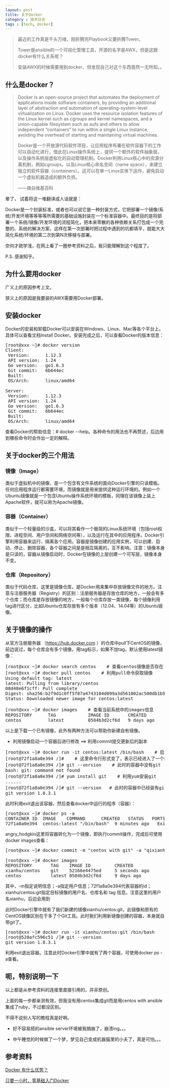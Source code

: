 ```yaml
---
layout: post
title: 关于Docker
category : 技术日志
tags : [tech, docker]
---
```

>最近的工作真是千头万绪，刚折腾完Playbook又要折腾Tower。
>
>Tower是ansible的一个可视化管理工具，开源的名字是AWX，但是这跟docker有什么关系呢？
>
>安装AWX的时候需要用到docker，但发现自己对这个东西竟然一无所知。。

## 什么是docker？

>Docker is an open-source project that automates the deployment of applications inside software containers, by providing an additional layer of abstraction and automation of operating-system-level virtualization on Linux. Docker uses the resource isolation features of the Linux kernel such as cgroups and kernel namespaces, and a union-capable filesystem such as aufs and others to allow independent “containers” to run within a single Linux instance, avoiding the overhead of starting and maintaining virtual machines.
>
>
>Docker是一个开放源代码软件项目，让应用程序布署在软件容器下的工作可以自动化进行，借此在Linux操作系统上，提供一个额外的软件抽象层，以及操作系统层虚拟化的自动管理机制。Docker利用Linux核心中的资源分离机制，例如cgroups，以及Linux核心命名空间（name space），来建立独立的软件容器（containers）。这可以在单一Linux实体下运作，避免启动一个虚拟机器造成的额外负担。
>
>
>——摘自维基百科

晕了， 试着将这一堆翻译成人话就是：

Docker是一个封装标准，或者也可以说它是一种封装方式，它把部署一个镜像/系统/开发环境等等等等所需要的基础设施封装在一个标准容器中。最终目的是将部署一个系统/镜像/开发环境的流程简化，把本来零散的各种依赖关系打包成一个完整的、系统的解决方案，这样在第一次部署时把过程中遇到的坑都填平，就能大大简化系统/环境的第二次到第N次移植与部署。

奈何才疏学浅，在网上看了一圈参考资料之后，我只能理解到这个程度了。

P.S. 感谢知乎。

## 为什么要用docker

广义上的原因参考上文。

狭义上的原因是我要装的AWX需要用Docker部署。

## 安装docker

Docker的安装和卸载Docker可以安装在Windows、Linux、Mac等各个平台上。具体可以查看文档Install Docker。安装完成之后，可以查看Docker的版本信息：
<pre class="brush: cpp">
[root@xxx ~]# docker version
Client:
 Version:      1.12.3
 API version:  1.24
 Go version:   go1.6.3
 Git commit:   6b644ec
 Built:
 OS/Arch:      linux/amd64

Server:
 Version:      1.12.3
 API version:  1.24
 Go version:   go1.6.3
 Git commit:   6b644ec
 Built:
 OS/Arch:      linux/amd64
</pre>
查看Docker的帮助信息：# docker --help。各种命令的用法也不再赘述，后边用到哪些命令时会作出一定的解释。

##  关于docker的三个用法

### 镜像（Image）

类似于虚拟机中的镜像，是一个包含有文件系统的面向Docker引擎的只读模板。任何应用程序运行都需要环境，而镜像就是用来提供这种运行环境的。例如一个Ubuntu镜像就是一个包含Ubuntu操作系统环境的模板，同理在该镜像上装上Apache软件，就可以称为Apache镜像。

### 容器（Container）

类似于一个轻量级的沙盒，可以将其看作一个极简的Linux系统环境（包括root权限、进程空间、用户空间和网络空间等），以及运行在其中的应用程序。Docker引擎利用容器来运行、隔离各个应用。容器是镜像创建的应用实例，可以创建、启动、停止、删除容器，各个容器之间是是相互隔离的，互不影响。注意：镜像本身是只读的，容器从镜像启动时，Docker在镜像的上层创建一个可写层，镜像本身不变。

### 仓库（Repository）

类似于代码仓库，这里是镜像仓库，是Docker用来集中存放镜像文件的地方。注意与注册服务器（Registry）的区别：注册服务器是存放仓库的地方，一般会有多个仓库；而仓库是存放镜像的地方，一般每个仓库存放一类镜像，每个镜像利用tag进行区分，比如Ubuntu仓库存放有多个版本（12.04、14.04等）的Ubuntu镜像。

## 关于镜像的操作

从官方注册服务器 （https://hub.docker.com ）的仓库中pull下CentOS的镜像，前边说过，每个仓库会有多个镜像，用tag标示，如果不加tag，默认使用latest镜像：
<pre class="brush: cpp">
[root@xxx ~]# docker search centos    # 查看centos镜像是否存在
[root@xxx ~]# docker pull centos    # 利用pull命令获取镜像
Using default tag: latest
latest: Pulling from library/centos
08d48e6f1cff: Pull complete
Digest: sha256:b2f9d1c0ff5f87a4743104d099a3d561002ac500db1b9bfa02a783a46e0d366c
Status: Downloaded newer image for centos:latest

[root@xxx ~]# docker images    # 查看当前系统中的images信息
REPOSITORY      TAG            IMAGE ID       CREATED        SIZE
centos          latest         0584b3d2cf6d   9 days ago     196.5 MB
</pre>
以上是下载一个已有镜像，此外有两种方法可以帮助你新建自有镜像。

- 利用镜像启动一个容器后进行修改 ==> 利用commit提交更新后的副本
<pre class="brush: cpp">
[root@xxx ~]# docker run -it centos:latest /bin/bash    # 启动一个容器
[root@72f1a8a0e394 /]#    # 这里命令行形式变了，表示已经进入了一个新环境
[root@72f1a8a0e394 /]# git --version    # 此时的容器中没有git
bash: git: command not found
[root@72f1a8a0e394 /]# yum install git    # 利用yum安装git
......
[root@72f1a8a0e394 /]# git --version   # 此时的容器中已经装有git了
git version 1.8.3.1
</pre>

此时利用exit退出该容器，然后查看docker中运行的程序（容器）：
<pre class="brush: cpp">
[root@xxx ~]# docker ps -a
CONTAINER ID  IMAGE    COMMAND      CREATED   STATUS   PORTS    NAMES
72f1a8a0e394  centos:latest "/bin/bash"  9 minutes ago   Exited (0) 3 minutes ago      
</pre>
angry_hodgkin这里将容器转化为一个镜像，即执行commit操作，完成后可使用docker images查看：
<pre class="brush: cpp">
[root@xxx ~]# docker commit -m "centos with git" -a "qixianhu" 72f1a8a0e394 xianhu/centos:git

[root@xxx ~]# docker images
REPOSITORY       TAG    IMAGE ID         CREATED             SIZE
xianhu/centos    git    52166e4475ed     5 seconds ago       358.1 MB
centos           latest 0584b3d2cf6d     9 days ago          196.5 MB
</pre>
其中，-m指定说明信息；-a指定用户信息；72f1a8a0e394代表容器的id；xianhu/centos:git指定目标镜像的用户名、仓库名和 tag 信息。注意这里的用户名xianhu，后边会用到

此时Docker引擎中就有了我们新建的镜像xianhu/centos:git，此镜像和原有的CentOS镜像区别在于多了个Git工具。此时我们利用新镜像创建的容器，本身就自带git了。
<pre class="brush: cpp">
[root@xxx ~]# docker run -it xianhu/centos:git /bin/bash
[root@520afc596c51 /]# git --version
git version 1.8.3.1
</pre>
利用exit退出容器。注意此时Docker引擎中就有了两个容器，可使用docker ps -a查看。

## 呃，特别说明一下

以上都是从参考资料的连接里直接引用的，并非原创。

上面的每一步都亲测有效，但我没有用centos集成git而是用centos with ansible集成了ruby，不过都没区别。

不得不说别人写的教程真是好啊。

- 好不容易搭的ansible server环境被我搞崩了，崩溃ing。。。

- 中午睡觉的时候做了一个梦，梦见自己变成机器猫里的小夫了，真是可怕。。。

## 参考资料

[Docker 有什么优势？](https://www.zhihu.com/question/22871084/answer/88293837)

[只要一小时，零基础入门Docker](https://www.zhihu.com/topic/19950993/top-answers)
